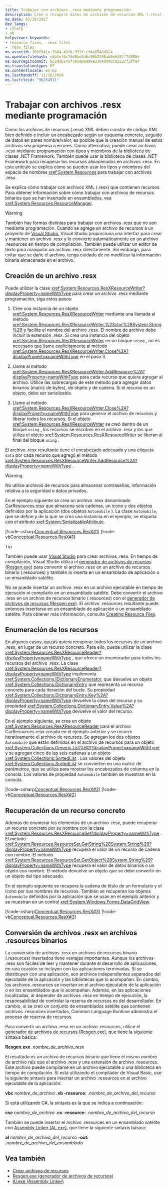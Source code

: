 ```yaml
---
title: Trabajar con archivos .resx mediante programación
description: Cree o recupere datos de archivos de recursos XML (.resx) mediante programación a través del uso de tipos y miembros en el espacio de nombres System.Resources de la biblioteca de clases .NET.
ms.date: 03/30/2017
dev_langs:
- csharp
- vb
helpviewer_keywords:
- resource files, .resx files
- .resx files
ms.assetid: 168f941a-2b84-43f8-933f-cf4a8548d824
ms.openlocfilehash: c6b1ef6c7dd8be3dbc98b2298ab0e649ff74008e
ms.sourcegitcommit: bc293b14af795e0e999e3304dd40c0222cf2ffe4
ms.translationtype: HT
ms.contentlocale: es-ES
ms.lasthandoff: 11/26/2020
ms.locfileid: "96254511"
---
```

# <a name="work-with-resx-files-programmatically"></a>Trabajar con archivos .resx mediante programación

Como los archivos de recursos (.resx) XML deben constar de código XML bien definido e incluir un encabezado según un esquema concreto, seguido de datos en pares nombre/valor, es posible que la creación manual de estos archivos sea propensa a errores. Como alternativa, puede crear archivos .resx mediante programación con tipos y miembros de la biblioteca de clases .NET Framework. También puede usar la biblioteca de clases .NET Framework para recuperar los recursos almacenados en archivos .resx. En este artículo se explica cómo se pueden usar los tipos y miembros del espacio de nombres <xref:System.Resources> para trabajar con archivos .resx.

Se explica cómo trabajar con archivos XML (.resx) que contienen recursos. Para obtener información sobre cómo trabajar con archivos de recursos binarios que se han insertado en ensamblados, vea <xref:System.Resources.ResourceManager>.

> [!WARNING]
> También hay formas distintas para trabajar con archivos .resx que no son mediante programación. Cuando se agrega un archivo de recursos a un proyecto de [Visual Studio](https://visualstudio.microsoft.com/vs/?utm_medium=microsoft&utm_source=docs.microsoft.com&utm_campaign=inline+link), Visual Studio proporciona una interfaz para crear y mantener un archivo .resx y lo convierte automáticamente en un archivo .resources en tiempo de compilación. También puede utilizar un editor de texto para manipular un archivo .resx directamente. Sin embargo, para evitar que se dañe el archivo, tenga cuidado de no modificar la información binaria almacenada en el archivo.

## <a name="create-a-resx-file"></a>Creación de un archivo .resx

Puede utilizar la clase <xref:System.Resources.ResXResourceWriter?displayProperty=nameWithType> para crear un archivo .resx mediante programación, siga estos pasos:

1. Cree una instancia de un objeto <xref:System.Resources.ResXResourceWriter> mediante una llamada al método <xref:System.Resources.ResXResourceWriter.%23ctor%28System.String%29> y facilite el nombre del archivo .resx. El nombre de archivo debe incluir la extensión .resx. Si crea una instancia del objeto <xref:System.Resources.ResXResourceWriter> en un bloque `using` , no es necesario que llame explícitamente al método <xref:System.Resources.ResXResourceWriter.Close%2A?displayProperty=nameWithType> en el paso 3.

2. Llame al método <xref:System.Resources.ResXResourceWriter.AddResource%2A?displayProperty=nameWithType> para cada recurso que quiera agregar al archivo. Utilice las sobrecargas de este método para agregar datos binarios (matriz de bytes), de objeto y de cadena. Si el recurso es un objeto, debe ser serializable.

3. Llame al método <xref:System.Resources.ResXResourceWriter.Close%2A?displayProperty=nameWithType> para generar el archivo de recursos y liberar todos los recursos. Si el objeto <xref:System.Resources.ResXResourceWriter> se creó dentro de un bloque `using` , los recursos se escriben en el archivo .resx y los que utiliza el objeto <xref:System.Resources.ResXResourceWriter> se liberan al final del bloque `using` .

El archivo .resx resultante tiene el encabezado adecuado y una etiqueta `data` por cada recurso que agregó el método <xref:System.Resources.ResXResourceWriter.AddResource%2A?displayProperty=nameWithType> .

> [!WARNING]
> No utilice archivos de recursos para almacenar contraseñas, información relativa a la seguridad o datos privados.

En el ejemplo siguiente se crea un archivo .resx denominado CarResources.resx que almacena seis cadenas, un icono y dos objetos definidos por la aplicación (dos objetos `Automobile` ). La clase `Automobile`, que se define y de la que se crea una instancia en el ejemplo, se etiqueta con el atributo <xref:System.SerializableAttribute>.

[!code-csharp[Conceptual.Resources.ResX#1](../../../samples/snippets/csharp/VS_Snippets_CLR/conceptual.resources.resx/cs/create1.cs#1)]
[!code-vb[Conceptual.Resources.ResX#1](../../../samples/snippets/visualbasic/VS_Snippets_CLR/conceptual.resources.resx/vb/create1.vb#1)]

> [!TIP]
> También puede usar [Visual Studio](https://visualstudio.microsoft.com/vs/?utm_medium=microsoft&utm_source=docs.microsoft.com&utm_campaign=inline+link) para crear archivos .resx. En tiempo de compilación, Visual Studio utiliza el [generador de archivos de recursos (Resgen.exe)](../tools/resgen-exe-resource-file-generator.md) para convertir el archivo .resx en un archivo de recursos binario (.resources) y también lo inserta en un ensamblado de aplicación o un ensamblado satélite.

No se puede insertar un archivo .resx en un archivo ejecutable en tiempo de ejecución ni compilarlo en un ensamblado satélite. Debe convertir el archivo .resx en un archivo de recursos binario (.resources) con el [generador de archivos de recursos (Resgen.exe)](../tools/resgen-exe-resource-file-generator.md). El archivo .resources resultante puede entonces insertarse en un ensamblado de aplicación o un ensamblado satélite. Para obtener más información, consulta [Creating Resource Files](creating-resource-files-for-desktop-apps.md).

## <a name="enumerate-resources"></a>Enumeración de los recursos

 En algunos casos, quizás quiera recuperar todos los recursos de un archivo .resx, en lugar de un recurso concreto. Para ello, puede utilizar la clase <xref:System.Resources.ResXResourceReader?displayProperty=nameWithType> , que ofrece un enumerador para todos los recursos del archivo .resx. La clase <xref:System.Resources.ResXResourceReader?displayProperty=nameWithType> implementa <xref:System.Collections.IDictionaryEnumerator>, que devuelve un objeto <xref:System.Collections.DictionaryEntry> que representa un recurso concreto para cada iteración del bucle. Su propiedad <xref:System.Collections.DictionaryEntry.Key%2A?displayProperty=nameWithType> devuelve la clave del recurso y su propiedad <xref:System.Collections.DictionaryEntry.Value%2A?displayProperty=nameWithType> devuelve el valor del recurso.

 En el ejemplo siguiente, se crea un objeto <xref:System.Resources.ResXResourceReader> para el archivo CarResources.resx creado en el ejemplo anterior y se recorre iterativamente el archivo de recursos. Se agregan los dos objetos `Automobile` que están definidos en el archivo de recursos para un objeto <xref:System.Collections.Generic.List%601?displayProperty=nameWithType> y se agregan cinco de las seis cadenas a un objeto <xref:System.Collections.SortedList> . Los valores del objeto <xref:System.Collections.SortedList> se convierten en una matriz de parámetros, que se utiliza para mostrar los encabezados de columna en la consola. Los valores de propiedad `Automobile` también se muestran en la consola.

 [!code-csharp[Conceptual.Resources.ResX#2](../../../samples/snippets/csharp/VS_Snippets_CLR/conceptual.resources.resx/cs/enumerate1.cs#2)]
 [!code-vb[Conceptual.Resources.ResX#2](../../../samples/snippets/visualbasic/VS_Snippets_CLR/conceptual.resources.resx/vb/enumerate1.vb#2)]

## <a name="retrieve-a-specific-resource"></a>Recuperación de un recurso concreto

 Además de enumerar los elementos de un archivo .resx, puede recuperar un recurso concreto por su nombre con la clase <xref:System.Resources.ResXResourceSet?displayProperty=nameWithType> . El método <xref:System.Resources.ResourceSet.GetString%28System.String%29?displayProperty=nameWithType> recupera el valor de un recurso de cadena con nombre. El método <xref:System.Resources.ResourceSet.GetObject%28System.String%29?displayProperty=nameWithType> recupera el valor de datos binarios o un objeto con nombre. El método devuelve un objeto que se debe convertir en un objeto del tipo adecuado.

 En el ejemplo siguiente se recupera la cadena de título de un formulario y el icono por sus nombres de recursos. También se recuperan los objetos `Automobile` definidos por la aplicación que se usan en el ejemplo anterior y se muestran en un control <xref:System.Windows.Forms.DataGridView>.

 [!code-csharp[Conceptual.Resources.ResX#3](../../../samples/snippets/csharp/VS_Snippets_CLR/conceptual.resources.resx/cs/retrieve1.cs#3)]
 [!code-vb[Conceptual.Resources.ResX#3](../../../samples/snippets/visualbasic/VS_Snippets_CLR/conceptual.resources.resx/vb/retrieve1.vb#3)]

## <a name="convert-resx-files-to-binary-resources-files"></a>Conversión de archivos .resx en archivos .resources binarios

 La conversión de archivos .resx en archivos de recursos binario (.resources) insertados tiene ventajas importantes. Aunque los archivos .resx son fáciles de leer y mantener durante el desarrollo de aplicaciones, en rara ocasión se incluyen con las aplicaciones terminadas. Si se distribuyen con una aplicación, son archivos independientes separados del ejecutable de la aplicación y las bibliotecas que lo acompañan. En cambio, los archivos .resources se insertan en el archivo ejecutable de la aplicación o en los ensamblados que lo acompañan. Además, en las aplicaciones localizadas, al depender de archivos .resx en tiempo de ejecución, la responsabilidad de controlar la reserva de recursos es del desarrollador. En cambio, si se creó un conjunto de ensamblados satélite que contienen archivos .resources insertados, Common Language Runtime administra el proceso de reserva de recursos.

 Para convertir un archivo .resx en un archivo .resources, utilice el [generador de archivos de recursos (Resgen.exe)](../tools/resgen-exe-resource-file-generator.md), que tiene la siguiente sintaxis básica:

 **Resgen.exe** *.nombre_de_archivo_resx*

 El resultado es un archivo de recursos binario que tiene el mismo nombre de archivo raíz que el archivo .resx y una extensión de archivo .resources. Este archivo puede compilarse en un archivo ejecutable o una biblioteca en tiempo de compilación. Si está utilizando el compilador de Visual Basic, use la siguiente sintaxis para insertar un archivo .resources en el archivo ejecutable de la aplicación:

 **vbc** *nombre_de_archivo* **.vb -resource:** *.nombre_de_archivo_del_recurso*

 Si está utilizando C#, la sintaxis es la que se indica a continuación:

 **csc** *nombre_de_archivo* **.cs -resource:** *.nombre_de_archivo_del_recurso*

 También se puede insertar el archivo .resources en un ensamblado satélite con [Assembly Linker (AL.exe)](../tools/al-exe-assembly-linker.md), que tiene la siguiente sintaxis básica:

 **al** *nombre_de_archivo_del_recurso* **-out:** *.nombre_de_archivo_del_ensamblado*

## <a name="see-also"></a>Vea también

- [Crear archivos de recursos](creating-resource-files-for-desktop-apps.md)
- [Resgen.exe (generador de archivos de recursos)](../tools/resgen-exe-resource-file-generator.md)
- [Al.exe (Assembly Linker)](../tools/al-exe-assembly-linker.md)
